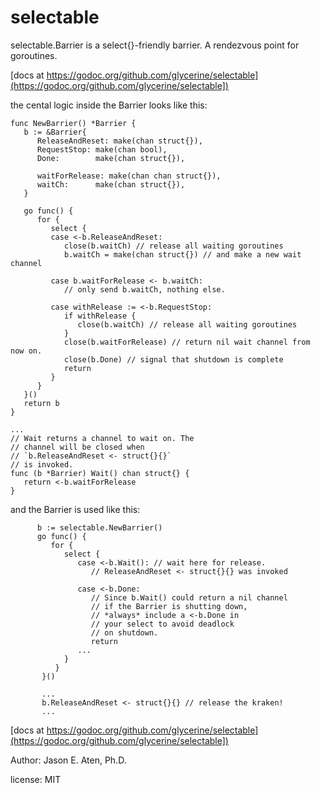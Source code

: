 # selectable
selectable.Barrier is a select{}-friendly barrier. A rendezvous point for goroutines.

[docs at https://godoc.org/github.com/glycerine/selectable](https://godoc.org/github.com/glycerine/selectable])

the cental logic inside the Barrier looks like this:

```
func NewBarrier() *Barrier {
   b := &Barrier{
      ReleaseAndReset: make(chan struct{}),
      RequestStop: make(chan bool),
      Done:        make(chan struct{}),

      waitForRelease: make(chan chan struct{}),
      waitCh:      make(chan struct{}),
   }

   go func() {
      for {
         select {
         case <-b.ReleaseAndReset:
            close(b.waitCh) // release all waiting goroutines
            b.waitCh = make(chan struct{}) // and make a new wait channel
            
         case b.waitForRelease <- b.waitCh:
            // only send b.waitCh, nothing else.
            
         case withRelease := <-b.RequestStop:
            if withRelease {
               close(b.waitCh) // release all waiting goroutines
            }
            close(b.waitForRelease) // return nil wait channel from now on.
            close(b.Done) // signal that shutdown is complete
            return
         }
      }
   }()
   return b
}

...
// Wait returns a channel to wait on. The
// channel will be closed when
// `b.ReleaseAndReset <- struct{}{}`
// is invoked.
func (b *Barrier) Wait() chan struct{} {
   return <-b.waitForRelease
}
```

and the Barrier is used like this:

```
      b := selectable.NewBarrier()
      go func() {
         for {
            select {
               case <-b.Wait(): // wait here for release.
                  // ReleaseAndReset <- struct{}{} was invoked
                  
               case <-b.Done:
                  // Since b.Wait() could return a nil channel
                  // if the Barrier is shutting down,
                  // *always* include a <-b.Done in
                  // your select to avoid deadlock
                  // on shutdown.
                  return
               ...
            }
          }
       }()

       ...
       b.ReleaseAndReset <- struct{}{} // release the kraken!
       ...
```

[docs at https://godoc.org/github.com/glycerine/selectable](https://godoc.org/github.com/glycerine/selectable])

Author: Jason E. Aten, Ph.D.

license: MIT
